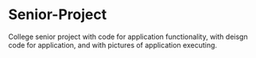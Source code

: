 # Senior-Project
College senior project
  with code for application functionality,
  with deisgn code for application,
  and with pictures of application executing.
